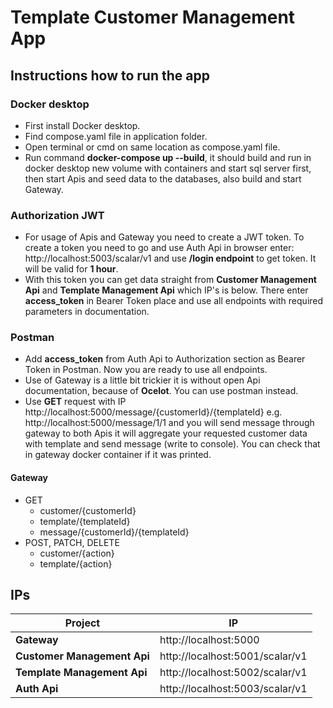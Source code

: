 # Template Customer Management App

## Instructions how to run the app
### Docker desktop
- First install Docker desktop.
- Find compose.yaml file in application folder.
- Open terminal or cmd on same location as compose.yaml file.
- Run command **docker-compose up --build**, it should build and run in docker desktop new volume with containers and start sql server first, then start Apis and seed data to the databases, also build and start Gateway.

### Authorization JWT
- For usage of Apis and Gateway you need to create a JWT token. To create a token you need to go and use Auth Api in browser enter: http://localhost:5003/scalar/v1 and use **/login endpoint** to get token. It will be valid for **1 hour**.
- With this token you can get data straight from **Customer Management Api** and **Template Management Api** which IP's is below. There enter **access_token** in Bearer Token place and use all endpoints with required parameters in documentation.

### Postman
- Add **access_token** from Auth Api to Authorization section as Bearer Token in Postman. Now you are ready to use all endpoints.
- Use of Gateway is a little bit trickier it is without open Api documentation, because of **Ocelot**. You can use postman instead.
- Use **GET** request with IP http://localhost:5000/message/{customerId}/{templateId} e.g. http://localhost:5000/message/1/1 and you will send message through gateway to both Apis it will aggregate your requested customer data with template and send message (write to console). You can check that in gateway docker container if it was printed.

#### Gateway
- GET 
	- customer/{customerId}
	- template/{templateId}
	- message/{customerId}/{templateId}
- POST, PATCH, DELETE 
	- customer/{action}
	- template/{action}

## IPs

Project 					| IP
---------------------------	| --------------------------------
**Gateway**					| http://localhost:5000
**Customer Management Api** | http://localhost:5001/scalar/v1
**Template Management Api** | http://localhost:5002/scalar/v1
**Auth Api**				| http://localhost:5003/scalar/v1


